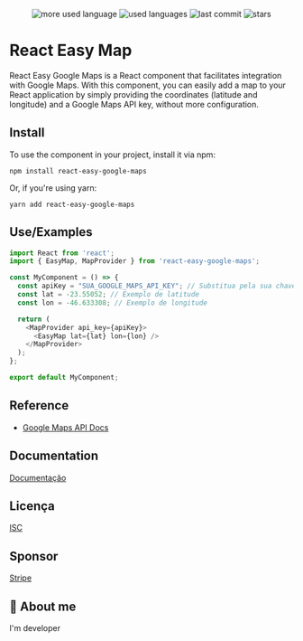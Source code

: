    <p align="center">
      <img alt="more used language" src="https://img.shields.io/github/languages/top/Dants0/react-easy-google-maps?color=171717&labelColor=FFE000">
      <img alt="used languages" src="https://img.shields.io/github/languages/count/Dants0/react-easy-google-maps?color=171717&labelColor=FFE000">
      <img alt="last commit" src="https://img.shields.io/github/last-commit/Dants0/react-easy-google-maps?color=171717&labelColor=FFE000">
      <img alt="stars" src="https://img.shields.io/github/stars/dants0/react-easy-google-maps?color=171717&labelColor=FFE000">
  </p>  

# React Easy Map

React Easy Google Maps is a React component that facilitates integration with Google Maps. With this component, you can easily add a map to your React application by simply providing the coordinates (latitude and longitude) and a Google Maps API key, without more configuration.

## Install
To use the component in your project, install it via npm:
```
npm install react-easy-google-maps
```
Or, if you're using yarn:
```
yarn add react-easy-google-maps
```


## Use/Examples

```javascript
import React from 'react';
import { EasyMap, MapProvider } from 'react-easy-google-maps';

const MyComponent = () => {
  const apiKey = "SUA_GOOGLE_MAPS_API_KEY"; // Substitua pela sua chave de API
  const lat = -23.55052; // Exemplo de latitude
  const lon = -46.633308; // Exemplo de longitude

  return (
    <MapProvider api_key={apiKey}>
      <EasyMap lat={lat} lon={lon} />
    </MapProvider>
  );
};

export default MyComponent;

```


## Reference

 - [Google Maps API Docs](https://developers.google.com/maps/documentation?hl=pt-br)


## Documentation

[Documentação](https://link-da-documentação)


## Licença

[ISC](https://choosealicense.com/licenses/isc/)

## Sponsor
[Stripe](https://buy.stripe.com/aEUeWF18Z6bS5uE7ss)

## 🚀 About me
I'm developer

